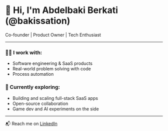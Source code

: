 # 👋 Hi, I'm Abdelbaki Berkati (@bakissation)

Co-founder | Product Owner | Tech Enthusiast

---

### 👨‍💻 I work with:
- Software engineering & SaaS products  
- Real-world problem solving with code  
- Process automation  

### 🌱 Currently exploring:
- Building and scaling full-stack SaaS apps  
- Open-source collaboration  
- Game dev and AI experiments on the side  
---

📬 Reach me on [LinkedIn](https://www.linkedin.com/in/abdelbakiberkati/)
